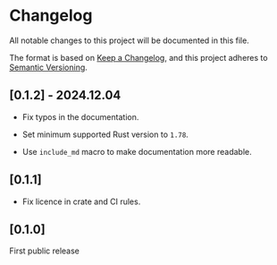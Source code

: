 # Changelog

All notable changes to this project will be documented in this file.

The format is based on [Keep a Changelog](https://keepachangelog.com/en/1.1.0/),
and this project adheres to
[Semantic Versioning](https://semver.org/spec/v2.0.0.html).

## [0.1.2] - 2024.12.04

- Fix typos in the documentation.

- Set minimum supported Rust version to `1.78`.

- Use `include_md` macro to make documentation more readable.

## [0.1.1]

- Fix licence in crate and CI rules.

## [0.1.0]

First public release
